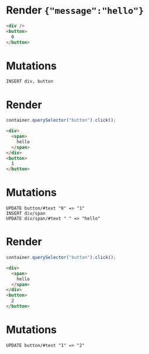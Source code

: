 # Render `{"message":"hello"}`

```html
<div />
<button>
  0
</button>
```

# Mutations
```
INSERT div, button
```

# Render
```js
container.querySelector("button").click();
```
```html
<div>
  <span>
    hello
  </span>
</div>
<button>
  1
</button>
```

# Mutations
```
UPDATE button/#text "0" => "1"
INSERT div/span
UPDATE div/span/#text " " => "hello"
```

# Render
```js
container.querySelector("button").click();
```
```html
<div>
  <span>
    hello
  </span>
</div>
<button>
  2
</button>
```

# Mutations
```
UPDATE button/#text "1" => "2"
```